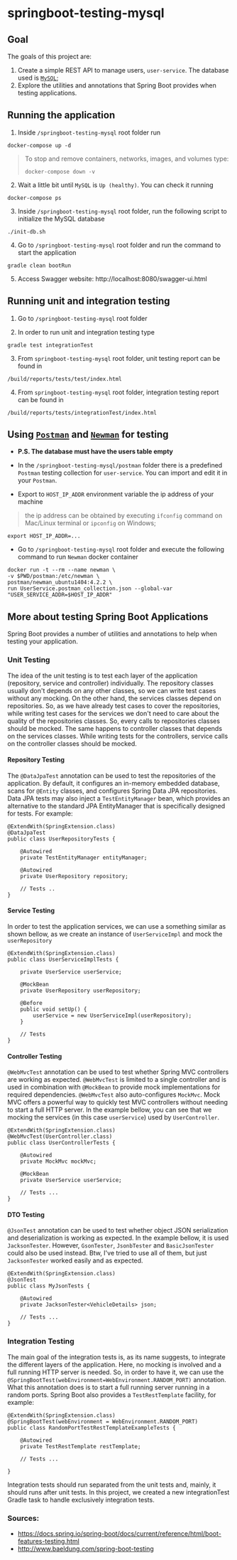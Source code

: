 # springboot-testing-mysql

## Goal

The goals of this project are:

1. Create a simple REST API to manage users, `user-service`. The database used is [`MySQL`](https://www.mysql.com);
2. Explore the utilities and annotations that Spring Boot provides when testing applications.

## Running the application

1. Inside `/springboot-testing-mysql` root folder run
```
docker-compose up -d
```
> To stop and remove containers, networks, images, and volumes type:
> ```
> docker-compose down -v
> ```

2. Wait a little bit until `MySQL` is `Up (healthy)`. You can check it running
```
docker-compose ps
```

3. Inside `/springboot-testing-mysql` root folder, run the following script to initialize the MySQL database
```
./init-db.sh
```

4. Go to `/springboot-testing-mysql` root folder and run the command to start the application
```
gradle clean bootRun
```

5. Access Swagger website: http://localhost:8080/swagger-ui.html

## Running unit and integration testing

1. Go to `/springboot-testing-mysql` root folder

2. In order to run unit and integration testing type
```
gradle test integrationTest
```

3. From `springboot-testing-mysql` root folder, unit testing report can be found in
```
/build/reports/tests/test/index.html
```

4. From `springboot-testing-mysql` root folder, integration testing report can be found in
```
/build/reports/tests/integrationTest/index.html
```

## Using [`Postman`](https://www.getpostman.com) and [`Newman`](https://github.com/postmanlabs/newman) for testing

- **P.S. The database must have the users table empty**

- In the `/springboot-testing-mysql/postman` folder there is a predefined `Postman` testing collection for
`user-service`. You can import and edit it in your `Postman`.

- Export to `HOST_IP_ADDR` environment variable the ip address of your machine
> the ip address can be obtained by executing `ifconfig` command on Mac/Linux terminal or `ipconfig` on Windows;
```
export HOST_IP_ADDR=...
```

- Go to `/springboot-testing-mysql` root folder and execute the following command to run `Newman` docker container
```
docker run -t --rm --name newman \
-v $PWD/postman:/etc/newman \
postman/newman_ubuntu1404:4.2.2 \
run UserService.postman_collection.json --global-var "USER_SERVICE_ADDR=$HOST_IP_ADDR"
```

## More about testing Spring Boot Applications

Spring Boot provides a number of utilities and annotations to help when testing your application.

### Unit Testing

The idea of the unit testing is to test each layer of the application (repository, service and controller) individually.
The repository classes usually don't depends on any other classes, so we can write test cases without any mocking.
On the other hand, the services classes depend on repositories. So, as we have already test cases to cover the repositories, while writing test cases for the services we don't need to care about the quality of the repositories classes. So, every calls to repositories classes should be mocked.
The same happens to controller classes that depends on the services classes. While writing tests for the controllers, service calls on the controller classes should be mocked.

#### Repository Testing

The `@DataJpaTest` annotation can be used to test the repositories of the application.
By default, it configures an in-memory embedded database, scans for `@Entity` classes, and configures Spring Data JPA repositories.
Data JPA tests may also inject a `TestEntityManager` bean, which provides an alternative to the standard JPA EntityManager that is specifically designed for tests.
For example:

```
@ExtendWith(SpringExtension.class)
@DataJpaTest
public class UserRepositoryTests {

	@Autowired
	private TestEntityManager entityManager;

	@Autowired
	private UserRepository repository;

	// Tests ..
}
```

#### Service Testing

In order to test the application services, we can use a something similar as shown bellow, as we create an instance of `UserServiceImpl` and mock the `userRepository` 

```
@ExtendWith(SpringExtension.class)
public class UserServiceImplTests {

    private UserService userService;
    
    @MockBean
    private UserRepository userRepository;

    @Before
    public void setUp() {
        userService = new UserServiceImpl(userRepository);
    }
    
    // Tests
}
```

#### Controller Testing

`@WebMvcTest` annotation can be used to test whether Spring MVC controllers are working as expected.
`@WebMvcTest` is limited to a single controller and is used in combination with `@MockBean` to provide mock implementations for required dependencies.
`@WebMvcTest` also auto-configures `MockMvc`. Mock MVC offers a powerful way to quickly test MVC controllers without needing to start a full HTTP server.
In the example bellow, you can see that we mocking the services (in this case `userService`) used by `UserController`.

```
@ExtendWith(SpringExtension.class)
@WebMvcTest(UserController.class)
public class UserControllerTests {

    @Autowired
    private MockMvc mockMvc;

    @MockBean
    private UserService userService;
    
    // Tests ... 
}
```

#### DTO Testing

`@JsonTest` annotation can be used to test whether object JSON serialization and deserialization is working as expected.
In the example bellow, it is used `JacksonTester`. However, `GsonTester`, `JsonbTester` and `BasicJsonTester` could also be used instead.
Btw, I've tried to use all of them, but just `JacksonTester` worked easily and as expected.  

```
@ExtendWith(SpringExtension.class)
@JsonTest
public class MyJsonTests {

	@Autowired
	private JacksonTester<VehicleDetails> json;

	// Tests ...
}
```

### Integration Testing

The main goal of the integration tests is, as its name suggests, to integrate the different layers of the application. Here, no mocking is involved and a full running HTTP server is needed. 
So, in order to have it, we can use the `@SpringBootTest(webEnvironment=WebEnvironment.RANDOM_PORT)` annotation. What this annotation does is to start a full running server running in a random ports. Spring Boot also provides a `TestRestTemplate` facility, for example:

```
@ExtendWith(SpringExtension.class)
@SpringBootTest(webEnvironment = WebEnvironment.RANDOM_PORT)
public class RandomPortTestRestTemplateExampleTests {

	@Autowired
	private TestRestTemplate restTemplate;

	// Tests ...

}
```

Integration tests should run separated from the unit tests and, mainly, it should runs after unit tests. In this project, we created a new integrationTest Gradle task to handle exclusively integration tests.

### Sources:

- https://docs.spring.io/spring-boot/docs/current/reference/html/boot-features-testing.html
- http://www.baeldung.com/spring-boot-testing
